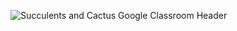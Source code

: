 ![Succulents and Cactus Google Classroom Header](https://user-images.githubusercontent.com/46648993/138266915-846ad489-8a3f-4879-99bc-f108ac44f057.png)
